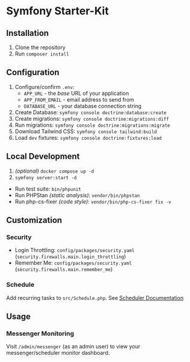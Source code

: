 # Symfony Starter-Kit

## Installation

1. Clone the repository
2. Run `composer install`

## Configuration

1. Configure/confirm `.env`:
    - `APP_URL` - the _base_ URL of your application
    - `APP_FROM_EMAIL` - email address to send from
    - `DATABASE_URL` - your database connection string
2. Create Database: `symfony console doctrine:database:create`
3. Create migrations: `symfony console doctrine:migrations:diff`
4. Run migrations: `symfony console doctrine:migrations:migrate`
5. Download Tailwind CSS: `symfony console tailwind:build`
6. Load `dev` fixtures: `symfony console doctrine:fixtures:load`

## Local Development

1. _(optional)_ `docker compose up -d`
2. `symfony server:start -d`

- Run test suite: `bin/phpunit`
- Run PHPStan _(static analysis)_: `vendor/bin/phpstan`
- Run php-cs-fixer _(code style)_: `vendor/bin/php-cs-fixer fix -v`

## Customization

### Security

- Login Throttling: `config/packages/security.yaml` (`security.firewalls.main.login_throttling`)
- Remember Me: `config/packages/security.yaml` (`security.firewalls.main.remember_me`)

### Schedule

Add recurring tasks to `src/Schedule.php`.
See [Scheduler Documentation](https://symfony.com/doc/current/scheduler.html)

## Usage

### Messenger Monitoring

Visit `/admin/messenger` (as an admin user) to view your messenger/scheduler
monitor dashboard.

